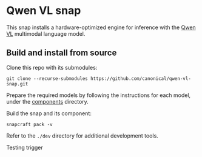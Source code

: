 # Qwen VL snap

This snap installs a hardware-optimized engine for inference with the [Qwen VL](https://github.com/QwenLM/Qwen-VL) multimodal language model.

## Build and install from source

Clone this repo with its submodules:
```shell
git clone --recurse-submodules https://github.com/canonical/qwen-vl-snap.git
```

Prepare the required models by following the instructions for each model, under the [components](./components) directory. 

Build the snap and its component:
```shell
snapcraft pack -v
```

Refer to the `./dev` directory for additional development tools.


Testing trigger 
